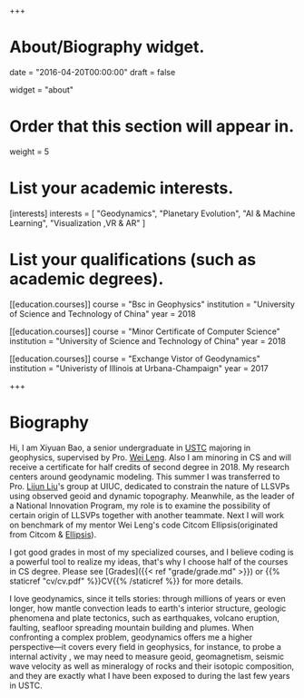 +++
# About/Biography widget.

date = "2016-04-20T00:00:00"
draft = false

widget = "about"

# Order that this section will appear in.
weight = 5

# List your academic interests.
[interests]
  interests = [
    "Geodynamics",
    "Planetary Evolution",
    "AI & Machine Learning",
    "Visualization ,VR & AR"
  ]

# List your qualifications (such as academic degrees).
[[education.courses]]
  course = "Bsc in Geophysics"
  institution = "University of Science and Technology of China"
  year = 2018

[[education.courses]]
  course = "Minor Certificate of Computer Science"
  institution = "University of Science and Technology of China"
  year = 2018

[[education.courses]]
  course = "Exchange Vistor of Geodynamics"
  institution = "Univeristy of Illinois at Urbana-Champaign"
  year = 2017

+++

# Biography

Hi, I am Xiyuan Bao, a senior undergraduate in [USTC](http://en.ustc.edu.cn) majoring in geophysics, supervised by Pro. [Wei Leng](https://scholar.google.com.hk/citations?hl=en&user=mM6zRxUAAAAJ&view_op=list_works&sortby=pubdate). Also I am minoring in CS and will receive a certificate for half credits of second degree in 2018. My research centers around geodynamic modeling. This summer I was transferred to Pro. [Lijun Liu](https://www.geology.illinois.edu/cms/One.aspx?portalId=127672&pageId=230146)'s group at UIUC, dedicated to constrain the nature of LLSVPs using observed geoid and dynamic topography. Meanwhile, as the leader of a National Innovation Program, my role is to examine the possibility of certain origin of LLSVPs together with another teammate. Next I will work on benchmark of my mentor Wei Leng's code Citcom Ellipsis(originated from Citcom & [Ellipsis](http://www.geodynamics.org/cig/software/ellipsis3d/)).

I got good grades in most of my specialized courses, and I believe coding is a powerful tool to realize my ideas, that's why I choose half of the courses in CS degree. Please see [Grades]({{< ref "grade/grade.md" >}}) or {{% staticref "cv/cv.pdf" %}}CV{{% /staticref %}} for more details.

I love geodynamics, since it tells stories: through millions of years or even longer, how mantle convection leads to earth's interior structure, geologic phenomena and plate tectonics, such as earthquakes, volcano eruption, faulting, seafloor spreading mountain building and plumes. When confronting a complex problem, geodynamics offers me a higher perspective—it covers every field in geophysics, for instance, to probe a internal activity , we may need to measure geoid, geomagnetism, seismic wave velocity as well as mineralogy of rocks and their isotopic composition, and they are exactly what I have been exposed to during the last few years in USTC.
